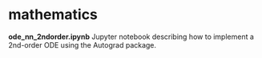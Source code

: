 # mathematics
**ode_nn_2ndorder.ipynb** Jupyter notebook describing how to implement a 2nd-order ODE using the Autograd package. 
